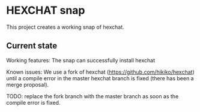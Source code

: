 # HEXCHAT snap

This project creates a working snap of hexchat.

## Current state

Working features: The snap can successfully install hexchat

Known issues: We use a fork of hexchat (https://github.com/hikiko/hexchat) until
a compile error in the master hexchat branch is fixed (there has been a merge
proposal).

TODO: replace the fork branch with the master branch as soon as the compile
error is fixed.
